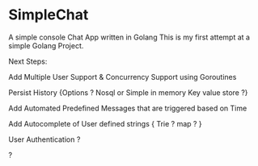 # SimpleChat

A simple console Chat App written in Golang
This is my first attempt at a simple Golang Project.

Next Steps:

Add Multiple User Support & Concurrency Support using Goroutines

Persist History  {Options ? Nosql or Simple in memory Key value store ?}

Add Automated Predefined Messages that are triggered based on Time

Add Autocomplete of User defined strings { Trie ? map ? } 

User Authentication ?

?
